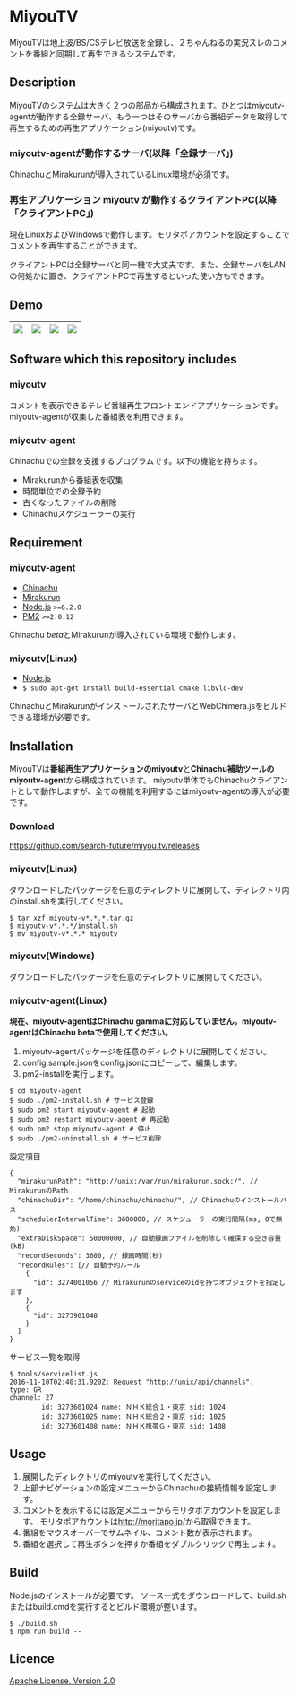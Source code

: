 MiyouTV
====
MiyouTVは地上波/BS/CSテレビ放送を全録し、２ちゃんねるの実況スレのコメントを番組と同期して再生できるシステムです。

## Description
MiyouTVのシステムは大きく２つの部品から構成されます。ひとつはmiyoutv-agentが動作する全録サーバ、もう一つはそのサーバから番組データを取得して再生するための再生アプリケーション(miyoutv)です。

### miyoutv-agentが動作するサーバ(以降「全録サーバ」)
ChinachuとMirakurunが導入されているLinux環境が必須です。

### 再生アプリケーション miyoutv が動作するクライアントPC(以降「クライアントPC」)
現在LinuxおよびWindowsで動作します。モリタポアカウントを設定することでコメントを再生することができます。

クライアントPCは全録サーバと同一機で大丈夫です。また、全録サーバをLANの何処かに置き、クライアントPCで再生するといった使い方もできます。

## Demo
|![](https://search-future.github.io/miyou.tv/demo-player.png)|![](https://search-future.github.io/miyou.tv/demo-search.png)|![](https://search-future.github.io/miyou.tv/demo-programs.png)|![](https://search-future.github.io/miyou.tv/demo-recorded.png)|
|---|---|---|---|

## Software which this repository includes
### miyoutv
コメントを表示できるテレビ番組再生フロントエンドアプリケーションです。
miyoutv-agentが収集した番組表を利用できます。

### miyoutv-agent
Chinachuでの全録を支援するプログラムです。以下の機能を持ちます。
* Mirakurunから番組表を収集
* 時間単位での全録予約
* 古くなったファイルの削除
* Chinachuスケジューラーの実行

## Requirement
### miyoutv-agent
* [Chinachu](https://github.com/Chinachu/Chinachu)
* [Mirakurun](https://github.com/Chinachu/Mirakurun)
* [Node.js](http://nodejs.org/) `>=6.2.0`
* [PM2](http://pm2.keymetrics.io/) `>=2.0.12`

Chinachu *beta*とMirakurunが導入されている環境で動作します。

### miyoutv(Linux)
* [Node.js](http://nodejs.org/)
* `$ sudo apt-get install build-essential cmake libvlc-dev`

ChinachuとMirakurunがインストールされたサーバとWebChimera.jsをビルドできる環境が必要です。

## Installation
MiyouTVは**番組再生アプリケーションのmiyoutv**と**Chinachu補助ツールのmiyoutv-agent**から構成されています。
miyoutv単体でもChinachuクライアントとして動作しますが、全ての機能を利用するにはmiyoutv-agentの導入が必要です。

### Download
<https://github.com/search-future/miyou.tv/releases>

### miyoutv(Linux)
ダウンロードしたパッケージを任意のディレクトリに展開して、ディレクトリ内のinstall.shを実行してください。
```
$ tar xzf miyoutv-v*.*.*.tar.gz
$ miyoutv-v*.*.*/install.sh
$ mv miyoutv-v*.*.* miyoutv
```

### miyoutv(Windows)
ダウンロードしたパッケージを任意のディレクトリに展開してください。

### miyoutv-agent(Linux)
**現在、miyoutv-agentはChinachu gammaに対応していません。miyoutv-agentはChinachu betaで使用してください。**

1. miyoutv-agentパッケージを任意のディレクトリに展開してください。
2. config.sample.jsonをconfig.jsonにコピーして、編集します。
3. pm2-installを実行します。

```
$ cd miyoutv-agent
$ sudo ./pm2-install.sh # サービス登録
$ sudo pm2 start miyoutv-agent # 起動
$ sudo pm2 restart miyoutv-agent # 再起動
$ sudo pm2 stop miyoutv-agent # 停止
$ sudo ./pm2-uninstall.sh # サービス削除
```

設定項目
```
{
  "mirakurunPath": "http://unix:/var/run/mirakurun.sock:/", // MirakurunのPath
  "chinachuDir": "/home/chinachu/chinachu/", // Chinachuのインストールパス
  "schedulerIntervalTime": 3600000, // スケジューラーの実行間隔(ms, 0で無効)
  "extraDiskSpace": 50000000, // 自動録画ファイルを削除して確保する空き容量(kB)
  "recordSeconds": 3600, // 録画時間(秒)
  "recordRules": [// 自動予約ルール
    {
      "id": 3274001056 // Mirakurunのserviceのidを持つオブジェクトを指定します
    },
    {
      "id": 3273901048
    }
  ]
}
```
サービス一覧を取得
```
$ tools/servicelist.js
2016-11-10T02:40:31.920Z: Request "http://unix/api/channels".
type: GR
channel: 27
        id: 3273601024 name: ＮＨＫ総合１・東京 sid: 1024
        id: 3273601025 name: ＮＨＫ総合２・東京 sid: 1025
        id: 3273601408 name: ＮＨＫ携帯Ｇ・東京 sid: 1408
```

## Usage
1. 展開したディレクトリのmiyoutvを実行してください。
2. 上部ナビゲーションの設定メニューからChinachuの接続情報を設定します。
3. コメントを表示するには設定メニューからモリタポアカウントを設定します。
モリタポアカウントは<http://moritapo.jp/>から取得できます。
4. 番組をマウスオーバーでサムネイル、コメント数が表示されます。
5. 番組を選択して再生ボタンを押すか番組をダブルクリックで再生します。

## Build
Node.jsのインストールが必要です。
ソース一式をダウンロードして、build.shまたはbuild.cmdを実行するとビルド環境が整います。
```
$ ./build.sh
$ npm run build --
```

## Licence
[Apache License, Version 2.0](https://github.com/search-future/miyou.tv/blob/master/LICENSE)
